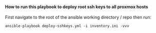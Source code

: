 #### How to run this playbook to deploy root ssh keys to all proxmox hosts

First navigate to the root of the ansible working directory / repo
then run:

`ansible-playbook deploy-sshkeys.yml -i inventory.ini -vvv`